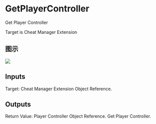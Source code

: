 # GetPlayerController

Get Player Controller

Target is Cheat Manager Extension

## 图示

![]($-20221218-18160138.png)

## Inputs

Target: Cheat Manager Extension Object Reference.  

## Outputs

Return Value: Player Controller Object Reference. Get Player Controller.

